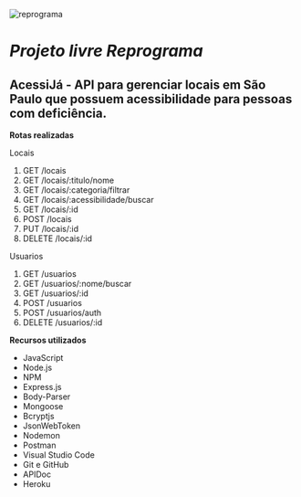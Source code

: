 ![reprograma](https://user-images.githubusercontent.com/53880309/67444197-66567e00-f5de-11e9-87cf-fcaa84803374.png)
# **_Projeto livre Reprograma_**

## AcessiJá - API para gerenciar locais em São Paulo que possuem acessibilidade para pessoas com deficiência.


**Rotas realizadas**

Locais

1. GET /locais
2. GET /locais/:titulo/nome
3. GET /locais/:categoria/filtrar
4. GET /locais/:acessibilidade/buscar
5. GET /locais/:id
6. POST /locais
7. PUT /locais/:id
8. DELETE /locais/:id


Usuarios

1. GET /usuarios
2. GET /usuarios/:nome/buscar
3. GET /usuarios/:id
4. POST /usuarios
5. POST /usuarios/auth
6. DELETE /usuarios/:id


**Recursos utilizados**
 - JavaScript
 - Node.js
 - NPM
 - Express.js
 - Body-Parser
 - Mongoose
 - Bcryptjs
 - JsonWebToken
 - Nodemon
 - Postman
 - Visual Studio Code
 - Git e GitHub
 - APIDoc
 - Heroku




